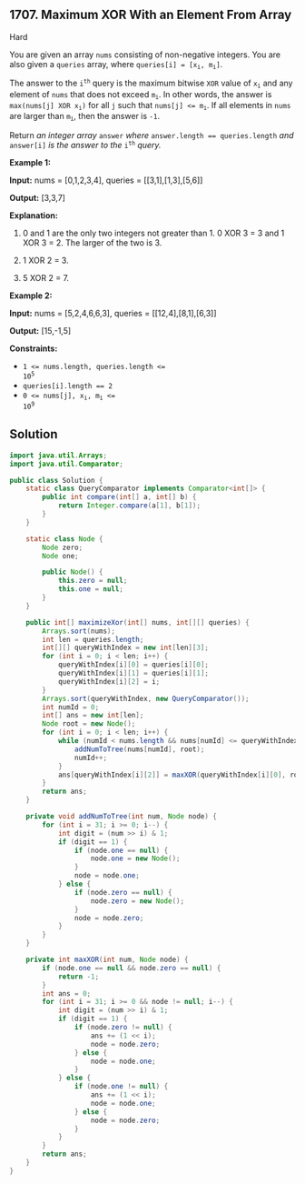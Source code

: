 ## 1707\. Maximum XOR With an Element From Array

Hard

You are given an array `nums` consisting of non-negative integers. You are also given a `queries` array, where <code>queries[i] = [x<sub>i</sub>, m<sub>i</sub>]</code>.

The answer to the <code>i<sup>th</sup></code> query is the maximum bitwise `XOR` value of <code>x<sub>i</sub></code> and any element of `nums` that does not exceed <code>m<sub>i</sub></code>. In other words, the answer is <code>max(nums[j] XOR x<sub>i</sub>)</code> for all `j` such that <code>nums[j] <= m<sub>i</sub></code>. If all elements in `nums` are larger than <code>m<sub>i</sub></code>, then the answer is `-1`.

Return _an integer array_ `answer` _where_ `answer.length == queries.length` _and_ `answer[i]` _is the answer to the_ <code>i<sup>th</sup></code> _query._

**Example 1:**

**Input:** nums = [0,1,2,3,4], queries = [[3,1],[1,3],[5,6]]

**Output:** [3,3,7]

**Explanation:** 

1) 0 and 1 are the only two integers not greater than 1. 0 XOR 3 = 3 and 1 XOR 3 = 2. The larger of the two is 3. 

2) 1 XOR 2 = 3. 

3) 5 XOR 2 = 7.

**Example 2:**

**Input:** nums = [5,2,4,6,6,3], queries = [[12,4],[8,1],[6,3]]

**Output:** [15,-1,5]

**Constraints:**

*   <code>1 <= nums.length, queries.length <= 10<sup>5</sup></code>
*   `queries[i].length == 2`
*   <code>0 <= nums[j], x<sub>i</sub>, m<sub>i</sub> <= 10<sup>9</sup></code>

## Solution

```java
import java.util.Arrays;
import java.util.Comparator;

public class Solution {
    static class QueryComparator implements Comparator<int[]> {
        public int compare(int[] a, int[] b) {
            return Integer.compare(a[1], b[1]);
        }
    }

    static class Node {
        Node zero;
        Node one;

        public Node() {
            this.zero = null;
            this.one = null;
        }
    }

    public int[] maximizeXor(int[] nums, int[][] queries) {
        Arrays.sort(nums);
        int len = queries.length;
        int[][] queryWithIndex = new int[len][3];
        for (int i = 0; i < len; i++) {
            queryWithIndex[i][0] = queries[i][0];
            queryWithIndex[i][1] = queries[i][1];
            queryWithIndex[i][2] = i;
        }
        Arrays.sort(queryWithIndex, new QueryComparator());
        int numId = 0;
        int[] ans = new int[len];
        Node root = new Node();
        for (int i = 0; i < len; i++) {
            while (numId < nums.length && nums[numId] <= queryWithIndex[i][1]) {
                addNumToTree(nums[numId], root);
                numId++;
            }
            ans[queryWithIndex[i][2]] = maxXOR(queryWithIndex[i][0], root);
        }
        return ans;
    }

    private void addNumToTree(int num, Node node) {
        for (int i = 31; i >= 0; i--) {
            int digit = (num >> i) & 1;
            if (digit == 1) {
                if (node.one == null) {
                    node.one = new Node();
                }
                node = node.one;
            } else {
                if (node.zero == null) {
                    node.zero = new Node();
                }
                node = node.zero;
            }
        }
    }

    private int maxXOR(int num, Node node) {
        if (node.one == null && node.zero == null) {
            return -1;
        }
        int ans = 0;
        for (int i = 31; i >= 0 && node != null; i--) {
            int digit = (num >> i) & 1;
            if (digit == 1) {
                if (node.zero != null) {
                    ans += (1 << i);
                    node = node.zero;
                } else {
                    node = node.one;
                }
            } else {
                if (node.one != null) {
                    ans += (1 << i);
                    node = node.one;
                } else {
                    node = node.zero;
                }
            }
        }
        return ans;
    }
}
```